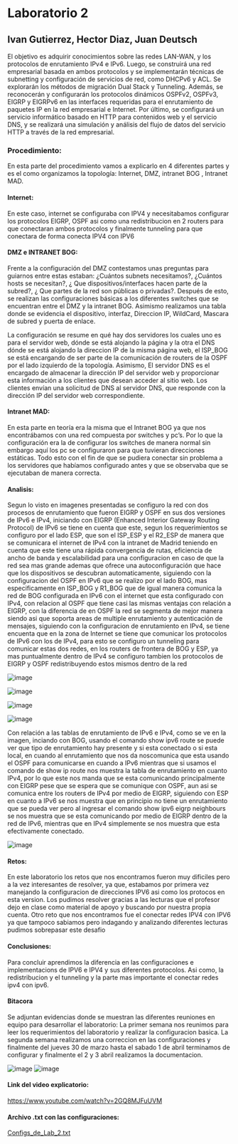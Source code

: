 # Laboratorio 2
## Ivan Gutierrez, Hector Diaz, Juan Deutsch
El objetivo es adquirir conocimientos sobre las redes LAN-WAN, y los protocolos de enrutamiento IPv4 e IPv6. Luego, se construirá una red empresarial basada en ambos protocolos y se implementarán técnicas de subnetting y configuración de servicios de red, como DHCPv6 y ACL. Se explorarán los métodos de migración Dual Stack y Tunneling. Además, se reconocerán y configurarán los protocolos dinámicos OSPFv2, OSPFv3, EIGRP y EIGRPv6 en las interfaces requeridas para el enrutamiento de paquetes IP en la red empresarial e Internet. Por último, se configurará un servicio informático basado en HTTP para contenidos web y el servicio DNS, y se realizará una simulación y análisis del flujo de datos del servicio HTTP a través de la red empresarial.

### Procedimiento:
En esta parte del procedimiento vamos a explicarlo en 4 diferentes partes y es el como organizamos la topología: Internet, DMZ, intranet BOG , Intranet MAD.

#### Internet:
En este caso, internet se configuraba con IPV4 y necesitabamos configurar los protocolos EIGRP, OSPF asi como una redistribucion en 2 routers para que conectaran ambos protocolos y finalmente tunneling para que conectara de forma conecta IPV4 con IPV6



#### DMZ e INTRANET BOG:
Frente a la configuración del DMZ contestamos unas preguntas para guiarnos entre estas estaban: ¿Cuántos subnets necesitamos?, ¿Cuántos hosts se necesitan?, ¿ Que dispositivos/interfaces hacen parte de la subred?, ¿ Que partes de la red son públicas o privadas?. Después de esto, se realizan las configuraciones básicas a los diferentes switches que se encuentran entre el DMZ y la intranet BOG. Asimismo realizamos una tabla donde se evidencia el dispositivo, interfaz, Direccion IP, WildCard, Mascara de subred y puerta de enlace.



La configuración se resume en qué hay dos servidores los cuales uno es para el servidor web, dónde se está alojando la página y la otra el DNS dónde se está alojando la direccion IP de la misma página web, el ISP_BOG se está encargando de ser parte de la comunicación de routers de la OSPF por el lado izquierdo de la topología. Asimismo, El servidor DNS es el encargado de almacenar la dirección IP del servidor web y proporcionar esta información a los clientes que desean acceder al sitio web. Los clientes envían una solicitud de DNS al servidor DNS, que responde con la dirección IP del servidor web correspondiente.



#### Intranet MAD:
En esta parte en teoría era la misma que el Intranet BOG ya que nos encontrábamos con una red compuesta por switches y pc’s. Por lo que la configuración era la de configurar los switches de manera normal sin embargo aquí los pc se configuraron para que tuvieran direcciones estáticas. Todo esto con el fin de que se pudiera conectar sin problema a los servidores que habíamos configurado antes y que se observaba que se ejecutaban de manera correcta.



#### Analisis:

Segun lo visto en imagenes presentadas se configuro la red con dos procesos de enrutamiento que fueron EIGRP y OSPF en sus dos versiones de IPv6 e IPv4, iniciando con EIGRP (Enhanced Interior Gateway Routing Protocol) de IPv6 se tiene en cuenta que este, segun los requerimientos se configuro por el lado ESP, que son el ISP_ESP y el R2_ESP de manera que se comunicara el internet de IPv4 con la intranet de Madrid teniendo en cuenta que este tiene una rápida convergencia de rutas, eficiencia de ancho de banda y escalabilidad para una configuracion en caso de que la red sea mas grande ademas que ofrece una autoconfiguración que hace que los dispositivos se descubran automaticamente, siguiendo con la configuracion del OSPF en IPv6 que se realizo por el lado BOG, mas especificamente en ISP_BOG y R1_BOG que de igual manera comunica la red de BOG configurada en IPv6 con el internet que esta configurado con IPv4, con relacion al OSPF que tiene casi las mismas ventajas con relación a EIGRP, con la diferencia de en OSPF la red se segmenta de mejor manera siendo asi que soporta areas de multiple enrutamiento y autenticación de mensajes, siguiendo con la configuracion de enrutamiento en IPv4, se tiene encuenta que en la zona de Internet se tiene que comunicar los protocolos de IPv6 con los de IPv4, para esto se configuro un tunneling para comunicar estas dos redes, en los routers de frontera de BOG y ESP, ya mas puntualmente dentro de IPv4 se configuro tambien los protocolos de EIGRP y OSPF redistribuyendo estos mismos dentro de la red

![image](https://user-images.githubusercontent.com/93561095/229905103-e0fb2c25-173a-479d-beca-b8aa0b84c5f7.png)

![image](https://user-images.githubusercontent.com/93561095/229905157-e22f8a95-a80c-4125-b012-2fc3497a32cf.png)

![image](https://user-images.githubusercontent.com/93561095/229905175-e96a0e7c-71dd-4e66-bd6f-b6181c148ffe.png)

![image](https://user-images.githubusercontent.com/93561095/229905207-a9188b67-269d-43f2-88ba-890552f59771.png)



Con relación a las tablas de enrutamiento de IPv6 e IPv4, como se ve en la imagen, inciando con BOG, usando el comando show ipv6 route se puede ver que tipo de enrutamiento hay presente y si esta conectado o si esta local, en cuando al enrutamiento que nos da noscomunica que esta usando el OSPF para comunicarse en cuando a IPv6 mientras que si usamos el comando de show ip route nos muestra la tabla de enrutamiento en cuanto IPv4, por lo que este nos manda que se esta comunicando principalmente con EIGRP pese que se espera que se comunique con OSPF, aun asi se comunica entre los routers de IPv4 por medio de EIGRP, siguiendo con ESP en cuanto a IPv6 se nos muestra que en principio no tiene un enrutamiento que se pueda ver pero al ingresar el comando show ipv6 eigrp neighbours se nos muestra que se esta comunicando por medio de EIGRP dentro de la red de IPv6, mientras que en IPv4 simplemente se nos muestra que esta efectivamente conectado.

![image](https://user-images.githubusercontent.com/93561095/229905223-76ead1d1-7ed2-4092-8036-c6e3208d1aac.png)



#### Retos:
En este laboratorio los retos que nos encontramos fueron muy dificiles pero a la vez interesantes de resolver, ya que, estabamos por primera vez manejando la configuracion de direcciones IPV6 asi como los protocos en esta version. Los pudimos resolver gracias a las lecturas que el profesor dejo en clase como material de apoyo y buscando por nuestra propia cuenta. Otro reto que nos encontramos fue el conectar redes IPV4 con IPV6 ya que tampoco sabiamos pero indagando y analizando diferentes lecturas pudimos sobrepasar este desafio

#### Conclusiones:
Para concluir aprendimos la diferencia en las configuraciones e implementacions de IPV6 e IPV4 y sus diferentes protocolos. Asi como, la redistribucion y el tunneling y la parte mas importante el conectar redes ipv4 con ipv6.

#### Bitacora
Se adjuntan evidencias donde se muestran las diferentes reuniones en equipo para desarrollar el laboratorio:
La primer semana nos reunimos para leer los requerimientos del laboratorio y realizar la configuracion basica.
La segunda semana realizamos una correccion en las configuraciones y finalmente del jueves 30 de marzo hasta el sabado 1 de abril terminamos de configurar y finalmente el 2 y 3 abril realizamos la documentacion.

![image](https://user-images.githubusercontent.com/93561095/229905509-b05694b7-51a2-4815-84f8-9cd98ee9a269.png)
![image](https://user-images.githubusercontent.com/93561095/229905582-3d1dd659-d5ec-48c6-870e-73cfc27b7f05.png)

#### Link del video explicatorio:
https://www.youtube.com/watch?v=2GQ8MJFuUVM

#### Archivo .txt con las configuraciones:
[Configs_de_Lab_2.txt](https://github.com/Hdiaz0224/Lab2/files/11152537/Configs_de_Lab_2.txt)
